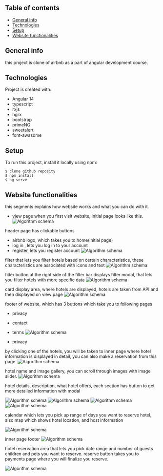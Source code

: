 ## Table of contents

- [General info](#general-info)
- [Technologies](#technologies)
- [Setup](#setup)
- [Website functionalities](#Website-functionalities)

## General info

this project is clone of airbnb as a part of angular development course.

## Technologies

Project is created with:

- Angular 14
- typescript
- rxjs
- ngrx
- bootstrap
- primeNG
- sweetalert
- font-awasome

## Setup

To run this project, install it locally using npm:

```
$ clone github reposity
$ npm install
$ ng serve

```

## Website functionalities

this segments explains how website works and what you can do with it.

- view page
  when you first visit website, initial page looks like this.
  ![Algorithm schema](./images/1.png)

header page has clickable buttons

- airbnb logo, which takes you to home(initial page)
- log in , lets you log in to your account
- register, lets you register account
  ![Algorithm schema](./images/header.png)

filter that lets you filter hotels based on certain characteristics, these characteristics are associated with icons and text
![Algorithm schema](./images/filter.png)

filter button at the right side of the filter bar displays filter modal, that lets you filter hotels with more specific data
![Algorithm schema](./images/filter-modal.png)

card display area, where hotels are displayed, hotels are taken from API and then displayed on view page
![Algorithm schema](./images/card-area.png)

footer of website, which has 3 buttons which take you to following pages

- privacy
- contact
- terms
  ![Algorithm schema](./images/footer.png)

- privacy

by clicking one of the hotels, you will be taken to inner page where hotel information is displayed in detail, you can also make a reservation from this page.
![Algorithm schema](./images/inner_page_1.png)

hotel name and image gallery, you can scroll through images with image slider.
![Algorithm schema](./images/inner_page_2.png)

hotel details, description, what hotel offers, each section has button to get more detailed information with modal

![Algorithm schema](./images/inner_page_3.png)
![Algorithm schema](./images/inner_page_modal_1.png)
![Algorithm schema](./images/inner_page_modal_3.png)
![Algorithm schema](./images/inner_page_modal_2.png)

calendar which lets you pick up range of days you want to reserve hotel, also map which shows hotel location, and host information

![Algorithm schema](./images/inner_page_4.png)

inner page footer
![Algorithm schema](./images/inner_page_5.png)

hotel reservation area that lets you pick date range and number of guests children and pets you want to reserve. reserve button takes you to payments page where you will finalize you reserve.

![Algorithm schema](./images/inner_page_6.png)
